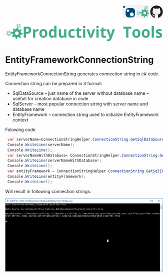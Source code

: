 <!--Category:C#,PowerShell--> 
 <p align="right">
        <a href="https://www.nuget.org/packages/ProductivityTools.ConnectionStringLight/"><img   src="Images/Header/Nuget_border_40px.png" /></a>
        <a href="http://productivitytools.tech/connectionstringlightpt/"><img src="Images/Header/ProductivityTools_green_40px_2.png" /><a> 
        <a href="https://github.com/pwujczyk/ProductivityTools.ConnectionStringLight"><img src="Images/Header/Github_border_40px.png" /></a>
</p>
<p align="center">
    <a href="http://productivitytools.tech/">
        <img src="Images/Header/LogoTitle_green_500px.png" />
    </a>
</p>

# EntityFrameworkConnectionString

EntityFrameworkConnectionString generates connection string in c# code.

<!--more-->


Connection string can be prepared in 3 format:

- SqlDataSource – just name of the server without database name – usefull for creation database in code
- SqlServer – most popular connection string with server name and database name
- EntityFramework – connection string used to initialize EntityFramework context

Folowing code

```c#
 var serverName=ConnectionStringHelper.ConnectionString.GetSqlDataSourceConnectionString("serverName");
 Console.WriteLine(serverName);
 Console.WriteLine();
 var serverNameWithDatabase= ConnectionStringHelper.ConnectionString.GetSqlServerConnectionString("serverName","databaseName");
 Console.WriteLine(serverNameWithDatabase);
 Console.WriteLine();
 var entityFramework = ConnectionStringHelper.ConnectionString.GetSqlEntityFrameworkConnectionString("serverName", "databaseName", "metadata");
 Console.WriteLine(entityFramework);
 Console.WriteLine();
 ```

 Will result in following connection strings:

![ConnectionStrings](./Images/CS.png)
